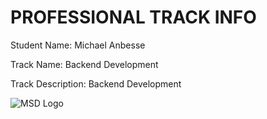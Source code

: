 # PROFESSIONAL TRACK INFO

Student Name: Michael Anbesse

Track Name: Backend Development

Track Description: Backend Development




![MSD Logo](assets/logo-small.png "MSD Logo") 
